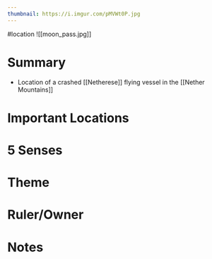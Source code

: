 ```yaml
---
thumbnail: https://i.imgur.com/pMVWt0P.jpg
---
```

#location
![[moon_pass.jpg]]

# Summary
- Location of a crashed [[Netherese]] flying vessel in the [[Nether Mountains]]

# Important Locations
# 5 Senses
# Theme
# Ruler/Owner
# Notes
